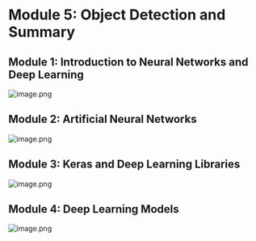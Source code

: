 

# Module 5: Object Detection and Summary
## Module 1: Introduction to Neural Networks and Deep Learning
![image.png](https://prod-files-secure.s3.us-west-2.amazonaws.com/03e82b26-cccb-4906-bb56-adabcbdc0655/a8d40bcb-c482-4026-8872-311e16b2dc63/image.png?X-Amz-Algorithm=AWS4-HMAC-SHA256&X-Amz-Content-Sha256=UNSIGNED-PAYLOAD&X-Amz-Credential=AKIAT73L2G45HZZMZUHI%2F20240906%2Fus-west-2%2Fs3%2Faws4_request&X-Amz-Date=20240906T191228Z&X-Amz-Expires=3600&X-Amz-Signature=d8db55cdb034b35f709c4fb364d7fdd785a6df240daff9b77ebd0661fd1f35c0&X-Amz-SignedHeaders=host&x-id=GetObject)
## Module 2: Artificial Neural Networks
![image.png](https://prod-files-secure.s3.us-west-2.amazonaws.com/03e82b26-cccb-4906-bb56-adabcbdc0655/5157ca89-62da-41d9-a98f-6432b71047a9/image.png?X-Amz-Algorithm=AWS4-HMAC-SHA256&X-Amz-Content-Sha256=UNSIGNED-PAYLOAD&X-Amz-Credential=AKIAT73L2G45HZZMZUHI%2F20240906%2Fus-west-2%2Fs3%2Faws4_request&X-Amz-Date=20240906T191228Z&X-Amz-Expires=3600&X-Amz-Signature=34152a88e2083509c76e061db96b8b561eec6f061e99ffa4e508d0d955379444&X-Amz-SignedHeaders=host&x-id=GetObject)
## Module 3: Keras and Deep Learning Libraries
![image.png](https://prod-files-secure.s3.us-west-2.amazonaws.com/03e82b26-cccb-4906-bb56-adabcbdc0655/5089ce50-05f1-470d-ad42-42503bf1df5f/image.png?X-Amz-Algorithm=AWS4-HMAC-SHA256&X-Amz-Content-Sha256=UNSIGNED-PAYLOAD&X-Amz-Credential=AKIAT73L2G45HZZMZUHI%2F20240906%2Fus-west-2%2Fs3%2Faws4_request&X-Amz-Date=20240906T191228Z&X-Amz-Expires=3600&X-Amz-Signature=800ed7156e9ecbe9e2aa48e2808f6f3b1f448b88860bdf6c280763a8ef489c52&X-Amz-SignedHeaders=host&x-id=GetObject)
## Module 4: Deep Learning Models
![image.png](https://prod-files-secure.s3.us-west-2.amazonaws.com/03e82b26-cccb-4906-bb56-adabcbdc0655/4e22fcb0-cfbc-4d28-b961-b9b8fde071f0/image.png?X-Amz-Algorithm=AWS4-HMAC-SHA256&X-Amz-Content-Sha256=UNSIGNED-PAYLOAD&X-Amz-Credential=AKIAT73L2G45HZZMZUHI%2F20240906%2Fus-west-2%2Fs3%2Faws4_request&X-Amz-Date=20240906T191228Z&X-Amz-Expires=3600&X-Amz-Signature=c0dfac74525762ee9e8a23caab2e51cfd97192d7f624570851331cb118a16f25&X-Amz-SignedHeaders=host&x-id=GetObject)